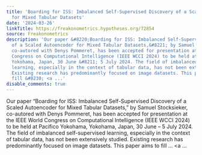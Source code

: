 ```yaml
---
title: 'Boarding for ISS: Imbalanced Self-Supervised Discovery of a Scaled Autoencoder
  for Mixed Tabular Datasets'
date: '2024-03-26'
linkTitle: https://freakonometrics.hypotheses.org/72854
source: Freakonometrics
description: 'Our paper &#8220;Boarding for ISS: Imbalanced Self-Supervised Discovery
  of a Scaled Autoencoder for Mixed Tabular Datasets,&#8221; by Samuel Stocksieker,
  co-autored with Denys Pommeret, has been accepted for presentation at the IEEE World
  Congress on Computational Intelligence (IEEE WCCI 2024) to be held at Pacifico Yokohama,
  Yokohama, Japan, 30 June &#8211; 5 July 2024. The field of imbalanced self-supervised
  learning, especially in the context of tabular data, has not been extensively studied.
  Existing research has predominantly focused on image datasets. This paper aims to
  fill &#8230; <a ...'
disable_comments: true
---
```

Our paper &#8220;Boarding for ISS: Imbalanced Self-Supervised Discovery of a Scaled Autoencoder for Mixed Tabular Datasets,&#8221; by Samuel Stocksieker, co-autored with Denys Pommeret, has been accepted for presentation at the IEEE World Congress on Computational Intelligence (IEEE WCCI 2024) to be held at Pacifico Yokohama, Yokohama, Japan, 30 June &#8211; 5 July 2024. The field of imbalanced self-supervised learning, especially in the context of tabular data, has not been extensively studied. Existing research has predominantly focused on image datasets. This paper aims to fill &#8230; <a ...